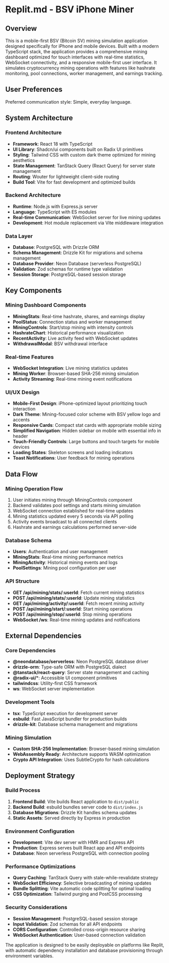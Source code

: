 # Replit.md - BSV iPhone Miner

## Overview

This is a mobile-first BSV (Bitcoin SV) mining simulation application designed specifically for iPhone and mobile devices. Built with a modern TypeScript stack, the application provides a comprehensive mining dashboard optimized for touch interfaces with real-time statistics, WebSocket connectivity, and a responsive mobile-first user interface. It simulates cryptocurrency mining operations with features like hashrate monitoring, pool connections, worker management, and earnings tracking.

## User Preferences

Preferred communication style: Simple, everyday language.

## System Architecture

### Frontend Architecture
- **Framework**: React 18 with TypeScript
- **UI Library**: Shadcn/ui components built on Radix UI primitives
- **Styling**: Tailwind CSS with custom dark theme optimized for mining aesthetics
- **State Management**: TanStack Query (React Query) for server state management
- **Routing**: Wouter for lightweight client-side routing
- **Build Tool**: Vite for fast development and optimized builds

### Backend Architecture
- **Runtime**: Node.js with Express.js server
- **Language**: TypeScript with ES modules
- **Real-time Communication**: WebSocket server for live mining updates
- **Development**: Hot module replacement via Vite middleware integration

### Data Layer
- **Database**: PostgreSQL with Drizzle ORM
- **Schema Management**: Drizzle Kit for migrations and schema management
- **Database Provider**: Neon Database (serverless PostgreSQL)
- **Validation**: Zod schemas for runtime type validation
- **Session Storage**: PostgreSQL-based session storage

## Key Components

### Mining Dashboard Components
- **MiningStats**: Real-time hashrate, shares, and earnings display
- **PoolStatus**: Connection status and worker management
- **MiningControls**: Start/stop mining with intensity controls
- **HashrateChart**: Historical performance visualization
- **RecentActivity**: Live activity feed with WebSocket updates
- **WithdrawalModal**: BSV withdrawal interface

### Real-time Features
- **WebSocket Integration**: Live mining statistics updates
- **Mining Worker**: Browser-based SHA-256 mining simulation
- **Activity Streaming**: Real-time mining event notifications

### UI/UX Design
- **Mobile-First Design**: iPhone-optimized layout prioritizing touch interaction
- **Dark Theme**: Mining-focused color scheme with BSV yellow logo and accents
- **Responsive Cards**: Compact stat cards with appropriate mobile sizing
- **Simplified Navigation**: Hidden sidebar on mobile with essential info in header
- **Touch-Friendly Controls**: Large buttons and touch targets for mobile devices
- **Loading States**: Skeleton screens and loading indicators
- **Toast Notifications**: User feedback for mining operations

## Data Flow

### Mining Operation Flow
1. User initiates mining through MiningControls component
2. Backend validates pool settings and starts mining simulation
3. WebSocket connection established for real-time updates
4. Mining statistics updated every 5 seconds via API polling
5. Activity events broadcast to all connected clients
6. Hashrate and earnings calculations performed server-side

### Database Schema
- **Users**: Authentication and user management
- **MiningStats**: Real-time mining performance metrics
- **MiningActivity**: Historical mining events and logs
- **PoolSettings**: Mining pool configuration per user

### API Structure
- **GET /api/mining/stats/:userId**: Fetch current mining statistics
- **POST /api/mining/stats/:userId**: Update mining statistics
- **GET /api/mining/activity/:userId**: Fetch recent mining activity
- **POST /api/mining/start/:userId**: Start mining operations
- **POST /api/mining/stop/:userId**: Stop mining operations
- **WebSocket /ws**: Real-time mining updates and notifications

## External Dependencies

### Core Dependencies
- **@neondatabase/serverless**: Neon PostgreSQL database driver
- **drizzle-orm**: Type-safe ORM with PostgreSQL dialect
- **@tanstack/react-query**: Server state management and caching
- **@radix-ui/***: Accessible UI component primitives
- **tailwindcss**: Utility-first CSS framework
- **ws**: WebSocket server implementation

### Development Tools
- **tsx**: TypeScript execution for development server
- **esbuild**: Fast JavaScript bundler for production builds
- **drizzle-kit**: Database schema management and migrations

### Mining Simulation
- **Custom SHA-256 Implementation**: Browser-based mining simulation
- **WebAssembly Ready**: Architecture supports WASM optimization
- **Crypto API Integration**: Uses SubtleCrypto for hash calculations

## Deployment Strategy

### Build Process
1. **Frontend Build**: Vite builds React application to `dist/public`
2. **Backend Build**: esbuild bundles server code to `dist/index.js`
3. **Database Migrations**: Drizzle Kit handles schema updates
4. **Static Assets**: Served directly by Express in production

### Environment Configuration
- **Development**: Vite dev server with HMR and Express API
- **Production**: Express serves built React app and API endpoints
- **Database**: Neon serverless PostgreSQL with connection pooling

### Performance Optimizations
- **Query Caching**: TanStack Query with stale-while-revalidate strategy
- **WebSocket Efficiency**: Selective broadcasting of mining updates
- **Bundle Splitting**: Vite automatic code splitting for optimal loading
- **CSS Optimization**: Tailwind purging and PostCSS processing

### Security Considerations
- **Session Management**: PostgreSQL-based session storage
- **Input Validation**: Zod schemas for all API endpoints
- **CORS Configuration**: Controlled cross-origin resource sharing
- **WebSocket Authentication**: User-based connection validation

The application is designed to be easily deployable on platforms like Replit, with automatic dependency installation and database provisioning through environment variables.